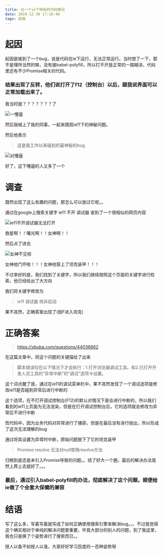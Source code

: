 ```yaml
---
title: 记一个ie下特有的代码情况
date: 2019-12-30 17:16:40
tags: 前端
---
```


# 起因

起因是接到了一个bug，说是代码在ie下运行，无法正常运行。当时想了一下，那不是理所当然的嘛，没有接babel-polyfill，所以打不开是正常的一踏糊涂，代码里还有不少Promise相关的代码。

### 结果出现了反转，他们说打开了f12（控制台）以后，跟我说界面可以正常加载出来了。

我当时就？？？？？？？了

![一懵逼](https://blog-1256223865.cos.ap-shanghai.myqcloud.com/blog/common/yimengbi.jpeg)

然后我喊上了我的同事，一起来围观ie11下的神秘问题。

然后他表示

> 这是我工作以来碰到的最神秘的bug

![对懵逼](https://blog-1256223865.cos.ap-shanghai.myqcloud.com/blog/common/mengbi.jpeg)

好了，这下懵逼的人又多了一个

# 调查

既然出现了这么有趣的问题，那怎么可以放过它呢。。

通过在google上搜索关键字 ie11 不开 调试器 查到了一个很相似的网页内容

![ie11不开调试器无法打开](https://blog-1256223865.cos.ap-shanghai.myqcloud.com/blog/common/thinbug.jpg)

救星啊！！曙光啊！！女神啊！！

然后点了进去

![女神不见啦](https://blog-1256223865.cos.ap-shanghai.myqcloud.com/blog/common/502.jpg)

女神他门坏啦！！！女神他穿上了坦克装甲！！！

不过幸好的是，我们找到了关键字，所以我们继续按照这个页面的关键字进行检索，他已经给出了大方向

我们将关键字修改为 

> ie11 调试器 除非启动

果不其然，正确答案出现了(按F进入坦克)

# 正确答案

> https://xbuba.com/questions/44036862

在这篇文章中，将这个问题的关键描绘了出来

> 脚本错误仅在以下情况下才会执行：1.打开浏览器调试工具。和2.已打开开发人员工具的“异常中断”的“调试”选项卡设置。

这个词点醒了我，通过在ie11的调试菜单栏中，果不其然发现了一个调试选项是修改ie11是否碰到异常后进行中断的

这个选项，在不打开调试控制台(F12)的默认对情况下是会进行中断的，所以我们看到的ie11上页面为无法渲染，但是在打开调试控制台后，它的选项就会修改为异常后不进行中断

而代码中，因为业务代码对异常进行了捕获，但是在最后没有进行抛出，所以形成了这次无法理解的bug

通过将其设置为异常时中断，原始问题脱下了它的坦克装甲

> Promise.resolve 无法对null使用resolve方法

归根到底还是未引入Promise导致的问题。。绕了好大一个圈，最后的解决办法竟然上莽上去就好了。。。

### 最后，通过引入babel-polyfill的办法，彻底解决了这个问题，顺便给ie做了个全套大保健的兼容

# 结语

写了这么多，写着写着就写成了如何正确使用搜索引擎来解决bug。。。不过我觉得这个确实相对于单纯的解决问题更重要，毕竟大部分的别人的问题，到了我这里，我也只是换了个姿势进行了搜索而已。。

授人以鱼不如授人以渔，大家好好学习百度的一百种姿势呀